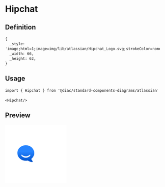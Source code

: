 # Hipchat

## Definition

```
{
  _style: 'image;html=1;image=img/lib/atlassian/Hipchat_Logo.svg;strokeColor=none;',
  _width: 66,
  _height: 62,
}
```

## Usage

```
import { Hipchat } from '@diac/standard-components-diagrams/atlassian'

<Hipchat/>
```

## Preview

<img src="./hipchat.png" width="200"/>
